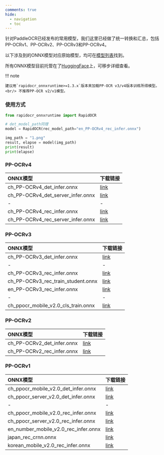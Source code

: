 ```yaml
---
comments: true
hide:
  - navigation
  - toc
---
```


针对PaddleOCR已经发布的常用模型，我们这里已经做了统一转换和汇总，包括PP-OCRv1、PP-OCRv2、PP-OCRv3和PP-OCRv4。

以下涉及到的ONNX模型对应原始模型，均可在[模型列表](https://github.com/PaddlePaddle/PaddleOCR/blob/40c56628fda416e1c8710eb19e4b260536902520/doc/doc_ch/models_list.md)找到。

所有ONNX模型目前托管在了[HuggingFace](https://huggingface.co/SWHL/RapidOCR)上，可移步详细查看。

!!! note

    建议用`rapidocr_onnxruntime>=1.3.x`版本来加载PP-OCR v3/v4版本训练所得模型。 <br/> 不推荐PP-OCR v2/v1模型。

### 使用方式

```python linenums="1"
from rapidocr_onnxruntime import RapidOCR

# det_model_path同理
model = RapidOCR(rec_model_path="en_PP-OCRv4_rec_infer.onnx")

img_path = "1.png"
result, elapse = model(img_path)
print(result)
print(elapse)
```

### PP-OCRv4

|ONNX模型|下载链接|
|:---|:---|
|ch_PP-OCRv4_det_infer.onnx|[link](https://huggingface.co/SWHL/RapidOCR/blob/main/PP-OCRv4/ch_PP-OCRv4_det_infer.onnx)|
|ch_PP-OCRv4_det_server_infer.onnx|[link](https://huggingface.co/SWHL/RapidOCR/blob/main/PP-OCRv4/ch_PP-OCRv4_det_server_infer.onnx)|
|-|-|
|ch_PP-OCRv4_rec_infer.onnx|[link](https://huggingface.co/SWHL/RapidOCR/blob/main/PP-OCRv4/ch_PP-OCRv4_rec_infer.onnx)|
|ch_PP-OCRv4_rec_server_infer.onnx|[link](https://huggingface.co/SWHL/RapidOCR/blob/main/PP-OCRv4/ch_PP-OCRv4_rec_server_infer.onnx)|

### PP-OCRv3

|ONNX模型|下载链接|
|:---|:---|
|ch_PP-OCRv3_det_infer.onnx|[link](https://huggingface.co/SWHL/RapidOCR/blob/main/PP-OCRv3/ch_PP-OCRv3_det_infer.onnx)|
|-|-|
|ch_PP-OCRv3_rec_infer.onnx|[link](https://huggingface.co/SWHL/RapidOCR/blob/main/PP-OCRv3/ch_PP-OCRv3_rec_infer.onnx)|
|ch_PP-OCRv3_rec_train_student.onnx|[link](https://huggingface.co/SWHL/RapidOCR/blob/main/PP-OCRv3/ch_PP-OCRv3_rec_train_student.onnx)|
|en_PP-OCRv3_rec_infer.onnx|[link](https://huggingface.co/SWHL/RapidOCR/blob/main/PP-OCRv3/en_PP-OCRv3_rec_infer.onnx)|
|-|-|
|ch_ppocr_mobile_v2.0_cls_train.onnx|[link](https://huggingface.co/SWHL/RapidOCR/blob/main/PP-OCRv3/ch_ppocr_mobile_v2.0_cls_train.onnx)|

### PP-OCRv2

|ONNX模型|下载链接|
|:---|:---|
|ch_PP-OCRv2_det_infer.onnx|[link](https://huggingface.co/SWHL/RapidOCR/blob/main/PP-OCRv2/ch_PP-OCRv2_det_infer.onnx)|
|ch_PP-OCRv2_rec_infer.onnx|[link](https://huggingface.co/SWHL/RapidOCR/blob/main/PP-OCRv2/ch_PP-OCRv2_rec_infer.onnx)|

### PP-OCRv1

|ONNX模型|下载链接|
|:---|:---|
|ch_ppocr_mobile_v2.0_det_infer.onnx|[link](https://huggingface.co/SWHL/RapidOCR/blob/main/PP-OCRv1/ch_ppocr_mobile_v2.0_det_infer.onnx)|
|ch_ppocr_server_v2.0_det_infer.onnx|[link](https://huggingface.co/SWHL/RapidOCR/blob/main/PP-OCRv1/ch_ppocr_server_v2.0_det_infer.onnx)|
|-|-|
|ch_ppocr_mobile_v2.0_rec_infer.onnx|[link](https://huggingface.co/SWHL/RapidOCR/blob/main/PP-OCRv1/ch_ppocr_mobile_v2.0_rec_infer.onnx)|
|ch_ppocr_server_v2.0_rec_infer.onnx|[link](https://huggingface.co/SWHL/RapidOCR/blob/main/PP-OCRv1/ch_ppocr_server_v2.0_rec_infer.onnx)|
|en_number_mobile_v2.0_rec_infer.onnx|[link](https://huggingface.co/SWHL/RapidOCR/blob/main/PP-OCRv1/en_number_mobile_v2.0_rec_infer.onnx)|
|japan_rec_crnn.onnx|[link](https://huggingface.co/SWHL/RapidOCR/blob/main/PP-OCRv1/japan_rec_crnn.onnx)|
|korean_mobile_v2.0_rec_infer.onnx|[link](https://huggingface.co/SWHL/RapidOCR/blob/main/PP-OCRv1/korean_mobile_v2.0_rec_infer.onnx)|
